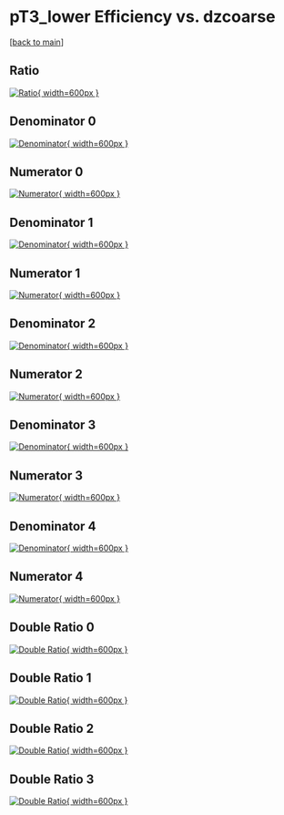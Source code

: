 # pT3_lower Efficiency vs. dzcoarse

[[back to main](./)]



## Ratio

[![Ratio](../mtv/var/pT3_lower_xtr_321_0_eff_dzcoarse.png){ width=600px }](../mtv/var/pT3_lower_xtr_321_0_eff_dzcoarse.pdf)

## Denominator 0

[![Denominator](../mtv/den/pT3_lower_xtr_321_0_eff_dzcoarse_den0.png){ width=600px }](../mtv/den/pT3_lower_xtr_321_0_eff_dzcoarse_den0.pdf)

## Numerator 0

[![Numerator](../mtv/num/pT3_lower_xtr_321_0_eff_dzcoarse_num0.png){ width=600px }](../mtv/num/pT3_lower_xtr_321_0_eff_dzcoarse_num0.pdf)

## Denominator 1

[![Denominator](../mtv/den/pT3_lower_xtr_321_0_eff_dzcoarse_den1.png){ width=600px }](../mtv/den/pT3_lower_xtr_321_0_eff_dzcoarse_den1.pdf)

## Numerator 1

[![Numerator](../mtv/num/pT3_lower_xtr_321_0_eff_dzcoarse_num1.png){ width=600px }](../mtv/num/pT3_lower_xtr_321_0_eff_dzcoarse_num1.pdf)

## Denominator 2

[![Denominator](../mtv/den/pT3_lower_xtr_321_0_eff_dzcoarse_den2.png){ width=600px }](../mtv/den/pT3_lower_xtr_321_0_eff_dzcoarse_den2.pdf)

## Numerator 2

[![Numerator](../mtv/num/pT3_lower_xtr_321_0_eff_dzcoarse_num2.png){ width=600px }](../mtv/num/pT3_lower_xtr_321_0_eff_dzcoarse_num2.pdf)

## Denominator 3

[![Denominator](../mtv/den/pT3_lower_xtr_321_0_eff_dzcoarse_den3.png){ width=600px }](../mtv/den/pT3_lower_xtr_321_0_eff_dzcoarse_den3.pdf)

## Numerator 3

[![Numerator](../mtv/num/pT3_lower_xtr_321_0_eff_dzcoarse_num3.png){ width=600px }](../mtv/num/pT3_lower_xtr_321_0_eff_dzcoarse_num3.pdf)

## Denominator 4

[![Denominator](../mtv/den/pT3_lower_xtr_321_0_eff_dzcoarse_den4.png){ width=600px }](../mtv/den/pT3_lower_xtr_321_0_eff_dzcoarse_den4.pdf)

## Numerator 4

[![Numerator](../mtv/num/pT3_lower_xtr_321_0_eff_dzcoarse_num4.png){ width=600px }](../mtv/num/pT3_lower_xtr_321_0_eff_dzcoarse_num4.pdf)

## Double Ratio 0

[![Double Ratio](../mtv/ratio/pT3_lower_xtr_321_0_eff_dzcoarse_ratio0.png){ width=600px }](../mtv/ratio/pT3_lower_xtr_321_0_eff_dzcoarse_ratio0.pdf)

## Double Ratio 1

[![Double Ratio](../mtv/ratio/pT3_lower_xtr_321_0_eff_dzcoarse_ratio1.png){ width=600px }](../mtv/ratio/pT3_lower_xtr_321_0_eff_dzcoarse_ratio1.pdf)

## Double Ratio 2

[![Double Ratio](../mtv/ratio/pT3_lower_xtr_321_0_eff_dzcoarse_ratio2.png){ width=600px }](../mtv/ratio/pT3_lower_xtr_321_0_eff_dzcoarse_ratio2.pdf)

## Double Ratio 3

[![Double Ratio](../mtv/ratio/pT3_lower_xtr_321_0_eff_dzcoarse_ratio3.png){ width=600px }](../mtv/ratio/pT3_lower_xtr_321_0_eff_dzcoarse_ratio3.pdf)

